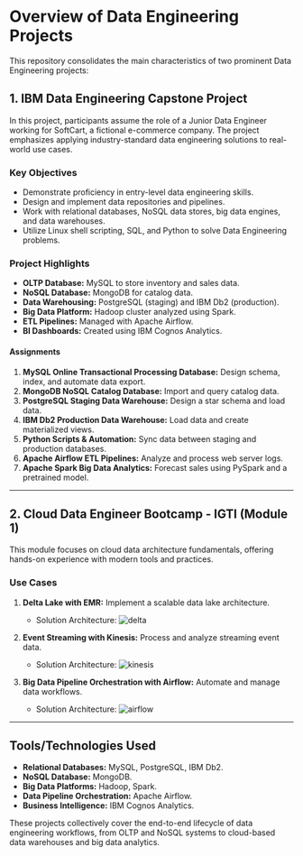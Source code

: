 # Overview of Data Engineering Projects

This repository consolidates the main characteristics of two prominent Data Engineering projects:

## 1. IBM Data Engineering Capstone Project

In this project, participants assume the role of a Junior Data Engineer working for SoftCart, a fictional e-commerce company. The project emphasizes applying industry-standard data engineering solutions to real-world use cases.

### Key Objectives
- Demonstrate proficiency in entry-level data engineering skills.
- Design and implement data repositories and pipelines.
- Work with relational databases, NoSQL data stores, big data engines, and data warehouses.
- Utilize Linux shell scripting, SQL, and Python to solve Data Engineering problems.

### Project Highlights
- **OLTP Database:** MySQL to store inventory and sales data.
- **NoSQL Database:** MongoDB for catalog data.
- **Data Warehousing:** PostgreSQL (staging) and IBM Db2 (production).
- **Big Data Platform:** Hadoop cluster analyzed using Spark.
- **ETL Pipelines:** Managed with Apache Airflow.
- **BI Dashboards:** Created using IBM Cognos Analytics.

#### Assignments
1. **MySQL Online Transactional Processing Database:** Design schema, index, and automate data export.
2. **MongoDB NoSQL Catalog Database:** Import and query catalog data.
3. **PostgreSQL Staging Data Warehouse:** Design a star schema and load data.
4. **IBM Db2 Production Data Warehouse:** Load data and create materialized views.
5. **Python Scripts & Automation:** Sync data between staging and production databases.
6. **Apache Airflow ETL Pipelines:** Analyze and process web server logs.
7. **Apache Spark Big Data Analytics:** Forecast sales using PySpark and a pretrained model.

---

## 2. Cloud Data Engineer Bootcamp - IGTI (Module 1)

This module focuses on cloud data architecture fundamentals, offering hands-on experience with modern tools and practices.

### Use Cases
1. **Delta Lake with EMR:** Implement a scalable data lake architecture.
   - Solution Architecture:
     ![delta](img/edc_mod1_delta.png)

2. **Event Streaming with Kinesis:** Process and analyze streaming event data.
   - Solution Architecture:
     ![kinesis](img/edc_mod1_delta-kinesis.png)

3. **Big Data Pipeline Orchestration with Airflow:** Automate and manage data workflows.
   - Solution Architecture:
     ![airflow](img/edc_mod1_delta-airflow.png)

---

## Tools/Technologies Used
- **Relational Databases:** MySQL, PostgreSQL, IBM Db2.
- **NoSQL Database:** MongoDB.
- **Big Data Platforms:** Hadoop, Spark.
- **Data Pipeline Orchestration:** Apache Airflow.
- **Business Intelligence:** IBM Cognos Analytics.

These projects collectively cover the end-to-end lifecycle of data engineering workflows, from OLTP and NoSQL systems to cloud-based data warehouses and big data analytics.


